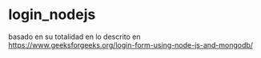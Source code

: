 # login_nodejs
basado en su totalidad en lo descrito en https://www.geeksforgeeks.org/login-form-using-node-js-and-mongodb/
